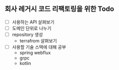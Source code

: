 ## 회사 레거시 코드 리팩토링을 위한 Todo

- [ ] 사용하는 API 살펴보기
- [ ] 도메인 단위로 나누기
- [ ] repository 생성
  - terrafrom 살펴보기
- [ ] 사용할 기술 스택에 대해 공부
  - spring webflux
  - grpc
  - kotlin
